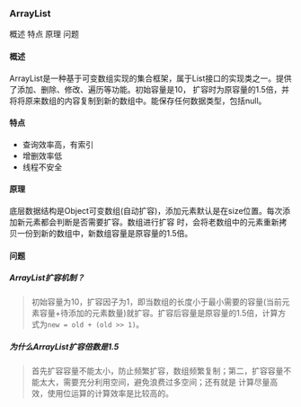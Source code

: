 ### ArrayList

概述
特点
原理
问题

#### 概述
ArrayList是一种基于可变数组实现的集合框架，属于List接口的实现类之一。提供了添加、删除、修改、遍历等功能。初始容量是10，
扩容时为原容量的1.5倍，并将将原来数组的内容复制到新的数组中。能保存任何数据类型，包括null。

#### 特点

* 查询效率高，有索引
* 增删效率低
* 线程不安全

#### 原理
底层数据结构是Object可变数组(自动扩容)，添加元素默认是在size位置。每次添加新元素都会判断是否需要扩容。数组进行扩容
时，会将老数组中的元素重新拷贝一份到新的数组中，新数组容量是原容量的1.5倍。

#### 问题

##### ArrayList扩容机制？
> 初始容量为10，扩容因子为1，即当数组的长度小于最小需要的容量(当前元素容量+待添加的元素数量)就扩容。扩容后容量是原容量的1.5倍，计算方
> 式为`new = old + (old >> 1)`。

##### 为什么ArrayList扩容倍数是1.5
> 首先扩容容量不能太小，防止频繁扩容，数组频繁复制；第二，扩容容量不能太大，需要充分利用空间，避免浪费过多空间；还有就是
> 计算尽量高效，使用位运算的计算效率是比较高的。